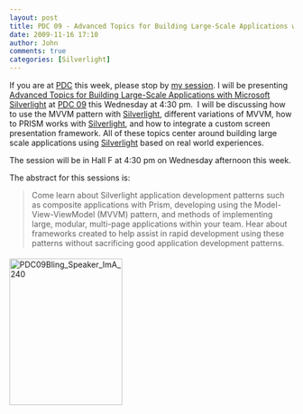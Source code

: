 ```yaml
---
layout: post
title: PDC 09 - Advanced Topics for Building Large-Scale Applications with Microsoft Silverlight
date: 2009-11-16 17:10
author: John
comments: true
categories: [Silverlight]
---
```

<p>If you are at <a href="http://microsoftpdc.com/">PDC</a> this week, please stop by <a href="http://microsoftpdc.com/Sessions/CL22">my session</a>. I will be presenting <a href="http://microsoftpdc.com/Sessions/CL22">Advanced Topics for Building Large-Scale Applications with Microsoft Silverlight</a> at <a href="http://microsoftpdc.com/">PDC 09</a> this Wednesday at 4:30 pm.&#160; I will be discussing how to use the MVVM pattern with <a href="http://silverlight.net">Silverlight</a>, different variations of MVVM, how to PRISM works with <a href="http://silverlight.net">Silverlight</a>, and how to integrate a custom screen presentation framework. All of these topics center around building large scale applications using <a href="http://silverlight.net">Silverlight</a> based on real world experiences.&#160; </p>  <p>The session will be in Hall F at 4:30 pm on Wednesday afternoon this week. </p>  <p>The abstract for this sessions is:</p>  <blockquote>   <p>Come learn about Silverlight application development patterns such as composite applications with Prism, developing using the Model-View-ViewModel (MVVM) pattern, and methods of implementing large, modular, multi-page applications within your team. Hear about frameworks created to help assist in rapid development using these patterns without sacrificing good application development patterns.</p> </blockquote>  <p><a href="http://www.microsoftpdc.com"><img style="border-bottom: 0px; border-left: 0px; margin: 5px 0px; display: inline; border-top: 0px; border-right: 0px" title="PDC09Bling_Speaker_ImA_240" border="0" alt="PDC09Bling_Speaker_ImA_240" src="/wp-content/uploads/files/media/image/WindowsLiveWriter/PDC09AdvancedTopicsforBuildingLargeScale_C74B/PDC09Bling_Speaker_ImA_240_3.jpg" width="200" height="260" /></a></p>

